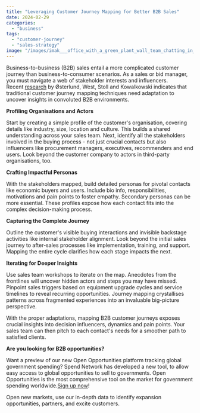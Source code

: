 ```yaml
---
title: "Leveraging Customer Journey Mapping for Better B2B Sales"
date: 2024-02-29
categories: 
  - "business"
tags: 
  - "customer-journey"
  - "sales-strategy"
image: "/images/imak___office_with_a_green_plant_wall_team_chatting_in_the_far__f620adbb-96d3-43e7-a7d6-8555969fd7a6.png"
---
```


Business-to-business (B2B) sales entail a more complicated customer journey than business-to-consumer scenarios. As a sales or bid manager, you must navigate a web of stakeholder interests and influencers. Recent [research](https://www.researchgate.net/publication/333104181_Using_customer_journey_mapping_to_improve_industrial_sales_and_customer_experience) by Østerlund, West, Stoll and Kowalkowski indicates that traditional customer journey mapping techniques need adaptation to uncover insights in convoluted B2B environments.

**Profiling Organisations and Actors**

Start by creating a simple profile of the customer's organisation, covering details like industry, size, location and culture. This builds a shared understanding across your sales team. Next, identify all the stakeholders involved in the buying process - not just crucial contacts but also influencers like procurement managers, executives, recommenders and end users. Look beyond the customer company to actors in third-party organisations, too.

**Crafting Impactful Personas**

With the stakeholders mapped, build detailed personas for pivotal contacts like economic buyers and users. Include bio info, responsibilities, motivations and pain points to foster empathy. Secondary personas can be more essential. These profiles expose how each contact fits into the complex decision-making process.

**Capturing the Complete Journey**

Outline the customer's visible buying interactions and invisible backstage activities like internal stakeholder alignment. Look beyond the initial sales journey to after-sales processes like implementation, training, and support. Mapping the entire cycle clarifies how each stage impacts the next.

**Iterating for Deeper Insights**

Use sales team workshops to iterate on the map. Anecdotes from the frontlines will uncover hidden actors and steps you may have missed. Pinpoint sales triggers based on equipment upgrade cycles and service timelines to reveal recurring opportunities. Journey mapping crystallises patterns across fragmented experiences into an invaluable big-picture perspective.

With the proper adaptations, mapping B2B customer journeys exposes crucial insights into decision influencers, dynamics and pain points. Your sales team can then pitch to each contact's needs for a smoother path to satisfied clients.

**Are you looking for B2B opportunities?**

Want a preview of our new Open Opportunities platform tracking global government spending? Spend Network has developed a new tool, to allow easy access to global opportunities to sell to governments. Open Opportunities is the most comprehensive tool on the market for government spending worldwide.[Sign up now](https://www.openopportunities.co/early-access/)!

Open new markets, use our in-depth data to identify expansion opportunities, partners, and excite customers.

